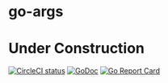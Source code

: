 # go-args

# Under Construction

[![CircleCI status](https://circleci.com/gh/jrpalma/go-arg.png?circle-token=:circle-token "CircleCI status")](https://circleci.com/gh/jrpalma/go-arg)
[![GoDoc](https://godoc.org/github.com/jrpalma/go-arg?status.svg)](https://godoc.org/github.com/jrpalma/go-arg)
[![Go Report Card](https://goreportcard.com/badge/github.com/jrpalma/go-arg)](https://goreportcard.com/report/github.com/jrpalma/go-arg)


